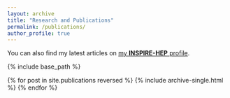```yaml
---
layout: archive
title: "Research and Publications"
permalink: /publications/
author_profile: true
---
```


  You can also find my latest articles on [my **INSPIRE-HEP** profile](https://inspirehep.net/literature?q=a%20S.Sarkar.12).

 {% include base_path %}

 {% for post in site.publications reversed %}
 {% include archive-single.html %}
 {% endfor %}
